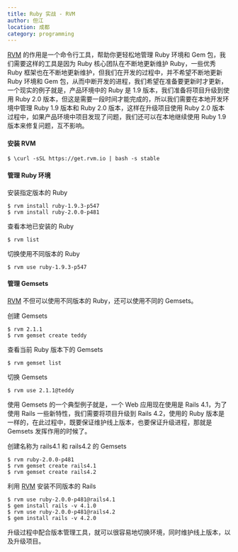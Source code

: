 ```yaml
---
title: Ruby 实战 - RVM
author: 但江
location: 成都
category: programming
---
```


[RVM][1] 的作用是一个命令行工具，帮助你更轻松地管理 Ruby 环境和 Gem 包，我们需要这样的工具是因为 Ruby 核心团队在不断地更新维护 Ruby，一些优秀 Ruby 框架也在不断地更新维护，但我们在开发的过程中，并不希望不断地更新 Ruby 环境和 Gem 包，从而中断开发的进程，我们希望在准备要更新时才更新，一个现实的例子就是，产品环境中的 Ruby 是 1.9 版本，我们准备将项目升级到使用 Ruby 2.0 版本，但这是需要一段时间才能完成的，所以我们需要在本地开发环境中管理 Ruby 1.9 版本和 Ruby 2.0 版本，这样在升级项目使用 Ruby 2.0 版本过程中，如果产品环境中项目发现了问题，我们还可以在本地继续使用 Ruby 1.9 版本来修复问题，互不影响。 

#### 安装 RVM

	$ \curl -sSL https://get.rvm.io | bash -s stable

#### 管理 Ruby 环境

安装指定版本的 Ruby

	$ rvm install ruby-1.9.3-p547
	$ rvm install ruby-2.0.0-p481

查看本地已安装的 Ruby

	$ rvm list

切换使用不同版本的 Ruby

	$ rvm use ruby-1.9.3-p547

#### 管理 Gemsets

[RVM][1] 不但可以使用不同版本的 Ruby，还可以使用不同的 Gemsets。

创建 Gemsets

	$ rvm 2.1.1
	$ rvm gemset create teddy

查看当前 Ruby 版本下的 Gemsets

	$ rvm gemset list

切换 Gemsets

	$ rvm use 2.1.1@teddy

使用 Gemsets 的一个典型例子就是，一个 Web 应用现在使用是 Rails 4.1，为了使用 Rails 一些新特性，我们需要将项目升级到 Rails 4.2，使用的 Ruby 版本是一样的，在此过程中，既要保证维护线上版本，也要保证升级进程，那就是 Gemsets 发挥作用的时候了。

创建名称为 rails4.1 和 rails4.2 的 Gemsets

	$ rvm ruby-2.0.0-p481
	$ rvm gemset create rails4.1
	$ rvm gemset create rails4.2

利用 [RVM][1] 安装不同版本的 Rails

	$ rvm use ruby-2.0.0-p481@rails4.1
	$ gem install rails -v 4.1.0
	$ rvm use ruby-2.0.0-p481@rails4.2
	$ gem install rails -v 4.2.0

升级过程中配合版本管理工具，就可以很容易地切换环境，同时维护线上版本，以及升级项目。

[1]: http://www.rvm.io
